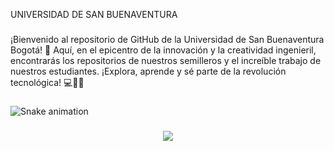 <p align="left">UNIVERSIDAD DE SAN BUENAVENTURA</p>

###

<p align="left">¡Bienvenido al repositorio de GitHub de la Universidad de San Buenaventura Bogotá! 🚀 Aquí, en el epicentro de la innovación y la creatividad ingenieril, encontrarás los repositorios de nuestros semilleros y el increíble trabajo de nuestros estudiantes. ¡Explora, aprende y sé parte de la revolución tecnológica! 💻🔬🌟</p>

###

<img src="https://raw.githubusercontent.com/Universidad-San-Buenaventura-Ing/Universidad-San-Buenaventura-Ing/output/snake.svg" alt="Snake animation" />

###

<div align="center">
  <img src="https://profile-counter.glitch.me/Universidad-San-Buenaventura-Ing/count.svg?"  />
</div>

###
